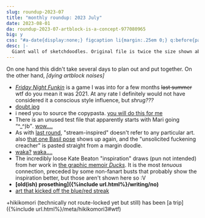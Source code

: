 ```yaml
---
slug: roundup-2023-07
title: "monthly roundup: 2023 July"
date: 2023-08-01
da: roundup-2023-07-artblock-is-a-concept-977080965
big: y
css: "#a-date{display:none;} figcaption li{margin:.25em 0;} q:before{padding-right:.25em;} q:after{padding-left:.25em;}"
desc: |-
  Giant wall of sketchdoodles. Original file is twice the size shown above; click for fullsize (opens in new window/tab).<!--\[handwriting transcript TBA]-->
---
```

On one hand this didn't take several days to plan out and put together. On the other hand, <i>[dying artblock noises]</i>

- [<i>Friday Night Funkin</i>](https://www.newgrounds.com/portal/view/770371) is a game I was into for a few months ~~last summer~~ wtf do you mean it was 2021. At any rate I definitely would not have considered it a conscious style influence, but *shrug???*
- [doubt.jpg](https://knowyourmeme.com/memes/la-noire-doubt-press-x-to-doubt)
- i need you to source the copypasta. [you will do this for me](https://knowyourmeme.com/memes/green-mm-bambi-copypasta)
- There is an unused test file that apparently starts with Mari going <q>^\_^)b</q>. [wow....](https://goats.dev/omori/maptext.html#TEST)
- As with [last round](roundup-2023-06), "stream-inspired" doesn't refer to any particular art. also [that one Basil pose](https://www.omocat-blog.com/post/66011242193/characters-from-my-game-in-process-omori-%E3%81%B2%E3%81%8D%E3%81%93%E3%82%82%E3%82%8A) shows up again, and the "unsolicited fuckening creacher" is pasted straight from a margin doodle.
- [waka?](https://omori.fandom.com/wiki/BASIL#TRIVIA) [waka....](https://piped.video/watch?v=6Ue-HZuzsM8&t=18)
- The incredibly loose Kate&nbsp;Beaton "inspiration" draws (pun not intended) from her work in [the graphic memoir <i>Ducks</i>](https://drawnandquarterly.com/books/ducks/). It is the most *tenuous* connection, preceded by some non-fanart busts that probably show the inspiration better, but those aren't shown here so :V
- <b>[old(ish) prosething]({%include url.html%}/writing/no)</b>
- [art that kicked off the blue/red streak](https://biocrafthero.tumblr.com/post/724141579464523776)

+hikikomori (technically not route-locked yet but still) has been [a trip]({%include url.html%}/meta/hikikomori3#wtf)